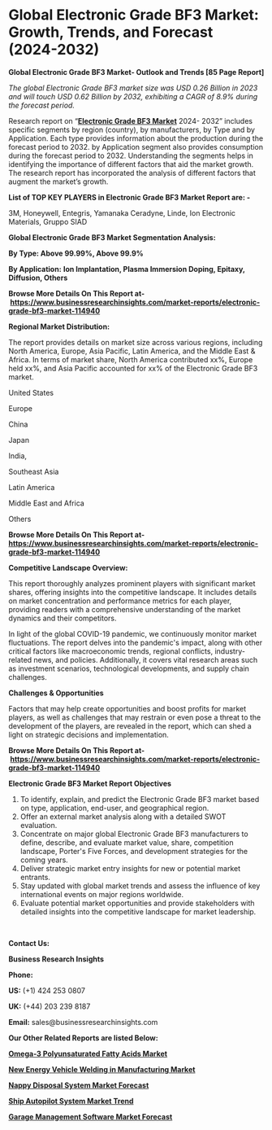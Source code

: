 <h1>Global Electronic Grade BF3 Market: Growth, Trends, and Forecast (2024-2032) </h1>  
<p><strong>Global Electronic Grade BF3 Market- Outlook and Trends [85 Page Report]</strong></p><p><em>The global Electronic Grade BF3 market size was USD 0.26 Billion in 2023 and will touch USD 0.62 Billion by 2032, exhibiting a CAGR of 8.9% during the forecast period.</em></p><p>Research report on &ldquo;<strong><a href="https://www.businessresearchinsights.com/market-reports/electronic-grade-bf3-market-114940">Electronic Grade BF3 Market</a></strong> 2024- 2032&rdquo; includes specific segments by region (country), by manufacturers, by Type and by Application. Each type provides information about the production during the forecast period to 2032. by Application segment also provides consumption during the forecast period to 2032. Understanding the segments helps in identifying the importance of different factors that aid the market growth. The research report has incorporated the analysis of different factors that augment the market&rsquo;s growth.</p><p><strong>List of TOP KEY PLAYERS in Electronic Grade BF3 Market Report are: -</strong></p><p>3M, Honeywell, Entegris, Yamanaka Ceradyne, Linde, Ion Electronic Materials, Gruppo SIAD</p><p><strong>Global Electronic Grade BF3 Market Segmentation Analysis:</strong></p><p><strong>By Type: Above 99.99%, Above 99.9%</strong></p><p><strong>By Application:</strong> <strong>Ion Implantation, Plasma Immersion Doping, Epitaxy, Diffusion, Others</strong></p><p><strong>Browse More Details On This Report at-&nbsp;<a href="https://www.businessresearchinsights.com/market-reports/electronic-grade-bf3-market-114940">https://www.businessresearchinsights.com/market-reports/electronic-grade-bf3-market-114940</a></strong></p><p><strong>Regional Market Distribution:</strong></p><p>The report provides details on market size across various regions, including North America, Europe, Asia Pacific, Latin America, and the Middle East &amp; Africa. In terms of market share, North America contributed xx%, Europe held xx%, and Asia Pacific accounted for xx% of the Electronic Grade BF3 market.</p><p>United States</p><p>Europe</p><p>China</p><p>Japan</p><p>India,</p><p>Southeast Asia</p><p>Latin America</p><p>Middle East and Africa</p><p>Others</p><p><strong>Browse More Details On This Report at- <a href="https://www.businessresearchinsights.com/market-reports/electronic-grade-bf3-market-114940">https://www.businessresearchinsights.com/market-reports/electronic-grade-bf3-market-114940</a></strong></p><p><strong>Competitive Landscape Overview:</strong></p><p>This report thoroughly analyzes prominent players with significant market shares, offering insights into the competitive landscape. It includes details on market concentration and performance metrics for each player, providing readers with a comprehensive understanding of the market dynamics and their competitors.</p><p>In light of the global COVID-19 pandemic, we continuously monitor market fluctuations. The report delves into the pandemic's impact, along with other critical factors like macroeconomic trends, regional conflicts, industry-related news, and policies. Additionally, it covers vital research areas such as investment scenarios, technological developments, and supply chain challenges.</p><p><strong>Challenges &amp; Opportunities</strong></p><p>Factors that may help create opportunities and boost profits for market players, as well as challenges that may restrain or even pose a threat to the development of the players, are revealed in the report, which can shed a light on strategic decisions and implementation.</p><p><strong>Browse More Details On This Report at-&nbsp;<a href="https://www.businessresearchinsights.com/market-reports/electronic-grade-bf3-market-114940">https://www.businessresearchinsights.com/market-reports/electronic-grade-bf3-market-114940</a></strong></p><p><strong>Electronic Grade BF3 Market Report Objectives</strong></p><ol><li>To identify, explain, and predict the Electronic Grade BF3 market based on type, application, end-user, and geographical region.</li><li>Offer an external market analysis along with a detailed SWOT evaluation.</li><li>Concentrate on major global Electronic Grade BF3 manufacturers to define, describe, and evaluate market value, share, competition landscape, Porter's Five Forces, and development strategies for the coming years.</li><li>Deliver strategic market entry insights for new or potential market entrants.</li><li>Stay updated with global market trends and assess the influence of key international events on major regions worldwide.</li><li>Evaluate potential market opportunities and provide stakeholders with detailed insights into the competitive landscape for market leadership.</li></ol><p>&nbsp;</p><p><strong>Contact Us:&nbsp;</strong></p><p><strong>Business Research Insights</strong></p><p><strong>Phone:</strong></p><p><strong>US:</strong>&nbsp;(+1) 424 253 0807</p><p><strong>UK:</strong>&nbsp;(+44) 203 239 8187</p><p><strong>Email:</strong>&nbsp;sales@businessresearchinsights.com</p><p><strong>Our Other Related Reports are listed Below: </strong></p><p><strong><a href="https://www.businessresearchinsights.com/market-reports/omega-3-polyunsaturated-fatty-acids-market-114989">Omega-3 Polyunsaturated Fatty Acids Market</a></strong></p><p><strong><a href="https://www.businessresearchinsights.com/market-reports/new-energy-vehicle-welding-in-manufacturing-market-115666">New Energy Vehicle Welding in Manufacturing Market</a></strong></p><p><strong><a href="https://www.businessresearchinsights.com/market-reports/nappy-disposal-system-market-115971">Nappy Disposal System Market Forecast</a></strong></p><p><strong><a href="https://www.businessresearchinsights.com/market-reports/ship-autopilot-system-market-115542">Ship Autopilot System Market Trend</a></strong></p><p><strong><a href="https://www.businessresearchinsights.com/market-reports/garage-management-software-market-115943">Garage Management Software Market Forecast</a></strong></p>


